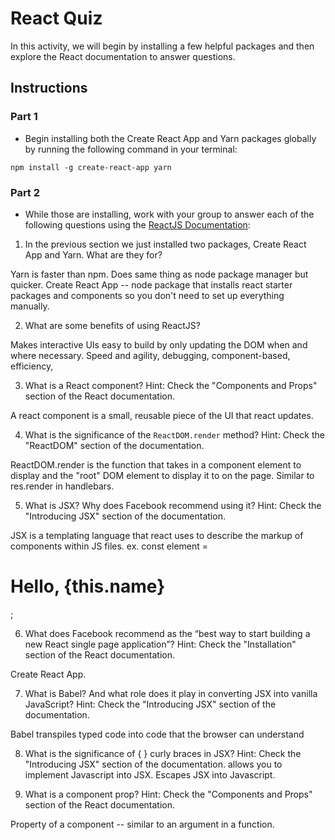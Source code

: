 # React Quiz

In this activity, we will begin by installing a few helpful packages and then explore the React documentation to answer questions.

## Instructions

### Part 1

* Begin installing both the Create React App and Yarn packages globally by running the following command in your terminal:

`npm install -g create-react-app yarn`

### Part 2

* While those are installing, work with your group to answer each of the following questions using the [ReactJS Documentation](https://facebook.github.io/react/):

1. In the previous section we just installed two packages, Create React App and Yarn. What are they for?

Yarn is faster than npm. Does same thing as node package manager but quicker. 
Create React App -- node package that installs react starter packages and components so you don't need to set up everything manually. 

2. What are some benefits of using ReactJS?

Makes interactive UIs easy to build by only updating the DOM when and where necessary. Speed and agility, debugging, component-based, efficiency,

3. What is a React component? Hint: Check the "Components and Props" section of the React documentation.

A react component is a small, reusable piece of the UI that react updates. 

4. What is the significance of the `ReactDOM.render` method? Hint: Check the "ReactDOM" section of the documentation.

ReactDOM.render is the function that takes in a component element to display and the "root" DOM element to display it to on the page. Similar to res.render in handlebars.

5. What is JSX? Why does Facebook recommend using it? Hint: Check the "Introducing JSX" section of the documentation.

JSX is a templating language that react uses to describe the markup of components within JS files. ex. const element = <h1> Hello, {this.name} </h1>;

6. What does Facebook recommend as the “best way to start building a new React single page application”? Hint: Check the "Installation" section of the React documentation.

Create React App.

7. What is Babel? And what role does it play in converting JSX into vanilla JavaScript? Hint: Check the "Introducing JSX" section of the documentation.

Babel transpiles typed code into code that the browser can understand

8. What is the significance of { } curly braces in JSX? Hint: Check the "Introducing JSX" section of the documentation.
allows you to implement Javascript into JSX. Escapes JSX into Javascript. 

9. What is a component prop? Hint: Check the "Components and Props" section of the React documentation.

Property of a component -- similar to an argument in a function. 
